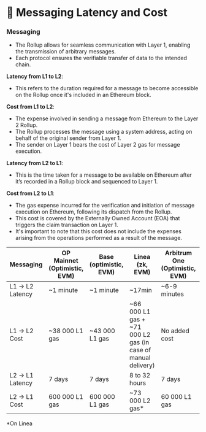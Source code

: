# 📨 Messaging Latency and Cost

### **Messaging**

* The Rollup allows for seamless communication with Layer 1, enabling the transmission of arbitrary messages.
* Each protocol ensures the verifiable transfer of data to the intended chain.

**Latency from L1 to L2**:

* This refers to the duration required for a message to become accessible on the Rollup once it's included in an Ethereum block.

**Cost from L1 to L2**:

* The expense involved in sending a message from Ethereum to the Layer 2 Rollup.
* The Rollup processes the message using a system address, acting on behalf of the original sender from Layer 1.
* The sender on Layer 1 bears the cost of Layer 2 gas for message execution.

**Latency from L2 to L1**:

* This is the time taken for a message to be available on Ethereum after it’s recorded in a Rollup block and sequenced to Layer 1.

**Cost from L2 to L1**:

* The gas expense incurred for the verification and initiation of message execution on Ethereum, following its dispatch from the Rollup.
* This cost is covered by the Externally Owned Account (EOA) that triggers the claim transaction on Layer 1.
* It's important to note that this cost does not include the expenses arising from the operations performed as a result of the message.



<table data-full-width="true"><thead><tr><th>Messaging</th><th>OP Mainnet (Optimistic, EVM)</th><th>Base (optimistic, EVM)</th><th>Linea (zk, EVM)</th><th>Arbitrum One (Optimistic, EVM)</th><th>Polygon zkEVM</th><th>zkSync Era (ZK, EVM)</th></tr></thead><tbody><tr><td>L1 → L2 Latency</td><td>~1 minute</td><td>~1 minute</td><td>~17min</td><td>~6-9 minutes</td><td>~6-8 minutes</td><td>~2 minutes</td></tr><tr><td>L1 → L2 Cost</td><td>~38 000 L1 gas</td><td>~43 000 L1 gas</td><td>~66 000 L1 gas + ~71 000 L2 gas (in case of manual delivery)</td><td>No added cost</td><td>95000 L2 gas</td><td>No added cost</td></tr><tr><td>L2 → L1 Latency</td><td>7 days</td><td>7 days</td><td>8 to 32 hours</td><td>7 days</td><td>~1 hour</td><td>-</td></tr><tr><td>L2 → L1 Cost</td><td>600 000 L1 gas</td><td>600 000 L1 gas</td><td>~73 000 L2 gas*</td><td>60 000 L1 gas</td><td>95000 L1 gas</td><td>-</td></tr></tbody></table>

\*On Linea
